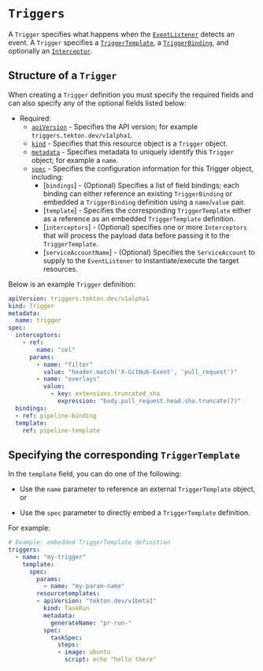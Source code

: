 <!--
---
linkTitle: "Trigger"
weight: 9
---
-->
# `Triggers`

A `Trigger` specifies what happens when the [`EventListener`](./eventlisteners.md) detects an event. A `Trigger` specifies a [`TriggerTemplate`](./triggertemplates.md),
a [`TriggerBinding`](./triggerbindings.md), and optionally an [`Interceptor`](./eventlisteners.md#interceptors).

## Structure of a `Trigger`

When creating a `Trigger` definition you must specify the required fields and can also specify any of the optional fields listed below:

- Required:
  - [`apiVersion`][kubernetes-overview] - Specifies the API version; for example `triggers.tekton.dev/v1alpha1`.
  - [`kind`][kubernetes-overview] - Specifies that this resource object is a `Trigger` object.
  - [`metadata`][kubernetes-overview] - Specifies metadata to uniquely identify this `Trigger` object; for example a `name`.
  - [`spec`][kubernetes-overview] - Specifies the configuration information for this Trigger object, including:
    - [`bindings`] - (Optional) Specifies a list of field bindings; each binding can either reference an existing `TriggerBinding` or embedded a `TriggerBinding`
                     definition using a `name`/`value` pair.
    - [`template`] - Specifies the corresponding `TriggerTemplate` either as a reference as an embedded `TriggerTemplate` definition.
    - [`interceptors`] - (Optional) specifies one or more `Interceptors` that will process the payload data before passing it to the `TriggerTemplate`.
    - [`serviceAccountName`] - (Optional) Specifies the `ServiceAccount` to supply to the `EventListener` to instantiate/execute the target resources.

Below is an example `Trigger` definition:

<!-- FILE: examples/triggers/trigger.yaml -->
```YAML
apiVersion: triggers.tekton.dev/v1alpha1
kind: Trigger
metadata:
  name: trigger
spec:
  interceptors:
    - ref:
        name: "cel"
      params:
        - name: "filter"
          value: "header.match('X-GitHub-Event', 'pull_request')"
        - name: "overlays"
          value:
            - key: extensions.truncated_sha
              expression: "body.pull_request.head.sha.truncate(7)"
  bindings:
  - ref: pipeline-binding
  template:
    ref: pipeline-template
```

## Specifying the corresponding `TriggerTemplate`

In the `template` field,  you can do one of the following:

* Use the `name` parameter to reference an external `TriggerTemplate` object, or

* Use the `spec` parameter to directly embed a `TriggerTemplate` definition.

For example:

```yaml
# Example: embedded TriggerTemplate definition
triggers:
  - name: "my-trigger"
    template:
      spec: 
        params:
          - name: "my-param-name"
        resourcetemplates:
        - apiVersion: "tekton.dev/v1beta1"
          kind: TaskRun
          metadata:
            generateName: "pr-run-"
          spec:
            taskSpec:
              steps:
              - image: ubuntu
                script: echo "hello there"
```

[kubernetes-overview]:
  https://kubernetes.io/docs/concepts/overview/working-with-objects/kubernetes-objects/#required-fields


